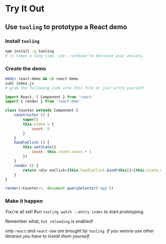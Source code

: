 # Try It Out

## Use `tooling` to prototype a React demo

### Install `tooling`

```bash
npm install -g tooling
# it takes a long time, use --verbose to decrease your anxiety.
```

### Create the demo

```bash
mkdir react-demo && cd react-demo
subl index.js
# grab the following code into this file or just write yourself.
```

```javascript
import React, { Component } from 'react'
import { render } from 'react-dom'

class Counter extends Component {
	constructor () {
		super()
		this.state = {
			count: 0
		}
	}
	handleClick () {
		this.setState({
			count: this.state.count + 1
		})
	}
	render () {
		return <div onClick={this.handleClick.bind(this)}>{this.state.count}</div>
	}
}

render(<Counter/>, document.querySelector('app'))
```

### Make it happen

You're all set! Run `tooling watch --entry index` to start prototyping.

Remember what, `hot reloading` is enabled!

*only `react` and `react-dom` are brought by `tooling`. If you wanna use other libraries you have to install them yourself.*
